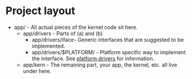 # Project layout
 * app/ - All actual pieces of the kernel code sit here.
   * app/drivers - Parts of (a) and (b)
     * app/drivers/iface- Generic interfaces that are suggested to be implemented.
     * app/drivers/$PLATFORM/ - Platform specific way to implement the interface. See [platform drivers](./platform_drivers.md) for information.
   * app/kern - The remaining part, your app, the kernel, etc. all live under here.
